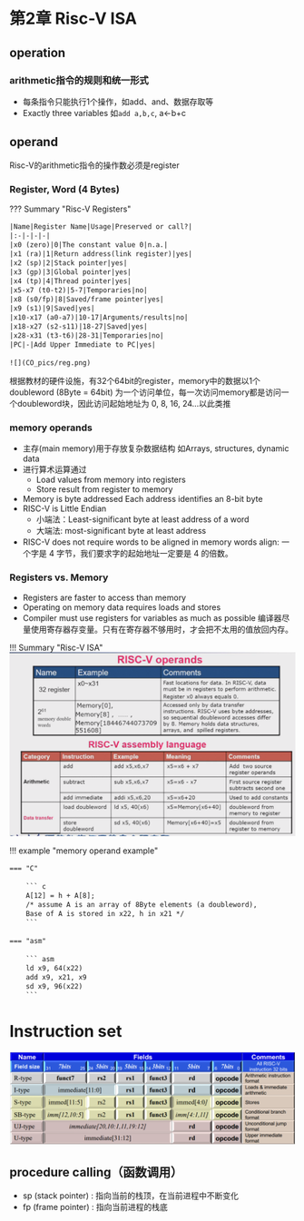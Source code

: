# 第2章 Risc-V ISA
## operation
### arithmetic指令的规则和统一形式
+ 每条指令只能执行1个操作，如add、and、数据存取等
+ Exactly three variables 如`add a,b,c`, a←b+c
## operand
Risc-V的arithmetic指令的操作数必须是register
### Register, Word (4 Bytes)
??? Summary "Risc-V Registers"

    |Name|Register Name|Usage|Preserved or call?|
    |:-|-|-|-|
    |x0 (zero)|0|The constant value 0|n.a.|
    |x1 (ra)|1|Return address(link register)|yes|
    |x2 (sp)|2|Stack pointer|yes|
    |x3 (gp)|3|Global pointer|yes|
    |x4 (tp)|4|Thread pointer|yes|
    |x5-x7 (t0-t2)|5-7|Temporaries|no|
    |x8 (s0/fp)|8|Saved/frame pointer|yes|
    |x9 (s1)|9|Saved|yes|
    |x10-x17 (a0-a7)|10-17|Arguments/results|no|
    |x18-x27 (s2-s11)|18-27|Saved|yes|
    |x28-x31 (t3-t6)|28-31|Temporaries|no|
    |PC|-|Add Upper Immediate to PC|yes|

    ![](CO_pics/reg.png)

根据教材的硬件设施，有32个64bit的register，memory中的数据以1个doubleword (8Byte = 64bit) 为一个访问单位，每一次访问memory都是访问一个doubleword块，因此访问起始地址为 0, 8, 16, 24...以此类推
### memory operands
+ 主存(main memory)用于存放复杂数据结构
如Arrays, structures, dynamic data
+ 进行算术运算通过
    + Load values from memory into registers
    + Store result from register to memory
+ Memory is byte addressed
Each address identifies an 8-bit byte
+ RISC-V is Little Endian
    + 小端法：Least-significant byte at least address of a word
    + 大端法: most-significant byte at least address
+ RISC-V does not require words to be aligned in memory
words align: 一个字是 4 字节，我们要求字的起始地址一定要是 4 的倍数。

### Registers vs. Memory
+ Registers are faster to access than memory
+ Operating on memory data requires loads and stores
+ Compiler must use registers for variables as much as possible
编译器尽量使用寄存器存变量。只有在寄存器不够用时，才会把不太用的值放回内存。

!!! Summary "Risc-V ISA"
    ![](CO_pics/ISA.png)

!!! example "memory operand example"

    === "C"
    
        ``` c
        A[12] = h + A[8];
        /* assume A is an array of 8Byte elements (a doubleword),
        Base of A is stored in x22, h in x21 */
        ```
    
    === "asm"
    
        ``` asm
        ld x9, 64(x22)
        add x9, x21, x9
        sd x9, 96(x22)
        ```

# Instruction set

![](CO_pics\riscv_inst.png)

## procedure calling（函数调用）
+ sp (stack pointer) : 指向当前的栈顶，在当前进程中不断变化
+ fp (frame pointer) : 指向当前进程的栈底